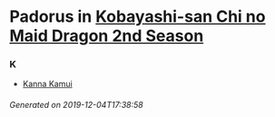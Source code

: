 # Padorus in [Kobayashi-san Chi no Maid Dragon 2nd Season](https://myanimelist.net/anime/39247/Kobayashi-san_Chi_no_Maid_Dragon_2nd_Season)

### K
* [Kanna Kamui](https://github.com/shadow578/Project-Padoru/blob/master/table-of-contents/characters/KannaKamui.md)

###### Generated on 2019-12-04T17:38:58
